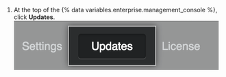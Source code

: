 1. At the top of the {% data variables.enterprise.management_console %}, click **Updates**.
![Updates menu item](/assets/images/enterprise/management-console/updates_tab.png)
